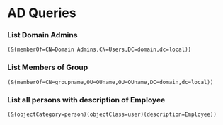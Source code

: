 # AD Queries

### List Domain Admins
	(&(memberOf=CN=Domain Admins,CN=Users,DC=domain,dc=local))
	
### List Members of Group
	(&(memberOf=CN=groupname,OU=OUname,OU=OUname,DC=domain,dc=local))

### List all persons with description of Employee
	(&(objectCategory=person)(objectClass=user)(description=Employee))
